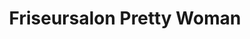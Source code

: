 ---
title: "Friseursalon Pretty Woman"
url: /neunkirchen-a-brand/friseursalon-pretty-woman/
shop: Friseur
---